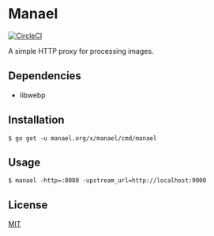 # Manael

[![CircleCI](https://circleci.com/gh/manaelproxy/manael/tree/master.svg?style=shield)](https://circleci.com/gh/manaelproxy/manael/tree/master)

A simple HTTP proxy for processing images.

## Dependencies

- libwebp

## Installation

```console
$ go get -u manael.org/x/manael/cmd/manael
```

## Usage

```console
$ manael -http=:8080 -upstream_url=http://localhost:9000
```

## License

[MIT](/LICENSE)
